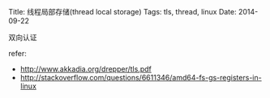 Title: 线程局部存储(thread local storage)
Tags: tls, thread, linux
Date: 2014-09-22

双向认证

refer:

- http://www.akkadia.org/drepper/tls.pdf
- http://stackoverflow.com/questions/6611346/amd64-fs-gs-registers-in-linux
